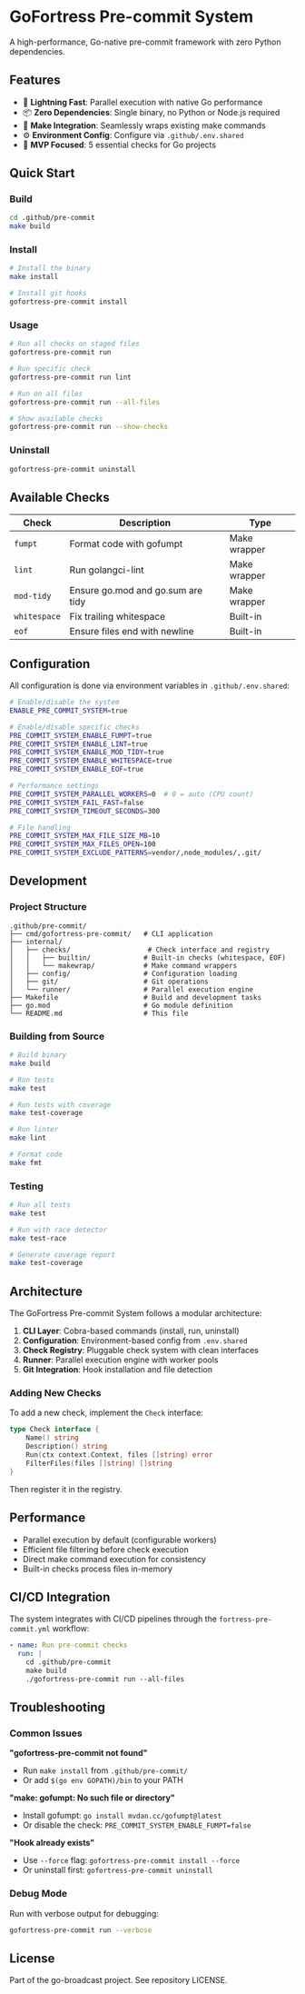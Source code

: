 # GoFortress Pre-commit System

A high-performance, Go-native pre-commit framework with zero Python dependencies.

## Features

- 🚀 **Lightning Fast**: Parallel execution with native Go performance
- 📦 **Zero Dependencies**: Single binary, no Python or Node.js required
- 🔧 **Make Integration**: Seamlessly wraps existing make commands
- ⚙️ **Environment Config**: Configure via `.github/.env.shared`
- 🎯 **MVP Focused**: 5 essential checks for Go projects

## Quick Start

### Build

```bash
cd .github/pre-commit
make build
```

### Install

```bash
# Install the binary
make install

# Install git hooks
gofortress-pre-commit install
```

### Usage

```bash
# Run all checks on staged files
gofortress-pre-commit run

# Run specific check
gofortress-pre-commit run lint

# Run on all files
gofortress-pre-commit run --all-files

# Show available checks
gofortress-pre-commit run --show-checks
```

### Uninstall

```bash
gofortress-pre-commit uninstall
```

## Available Checks

| Check | Description | Type |
|-------|-------------|------|
| `fumpt` | Format code with gofumpt | Make wrapper |
| `lint` | Run golangci-lint | Make wrapper |
| `mod-tidy` | Ensure go.mod and go.sum are tidy | Make wrapper |
| `whitespace` | Fix trailing whitespace | Built-in |
| `eof` | Ensure files end with newline | Built-in |

## Configuration

All configuration is done via environment variables in `.github/.env.shared`:

```bash
# Enable/disable the system
ENABLE_PRE_COMMIT_SYSTEM=true

# Enable/disable specific checks
PRE_COMMIT_SYSTEM_ENABLE_FUMPT=true
PRE_COMMIT_SYSTEM_ENABLE_LINT=true
PRE_COMMIT_SYSTEM_ENABLE_MOD_TIDY=true
PRE_COMMIT_SYSTEM_ENABLE_WHITESPACE=true
PRE_COMMIT_SYSTEM_ENABLE_EOF=true

# Performance settings
PRE_COMMIT_SYSTEM_PARALLEL_WORKERS=0  # 0 = auto (CPU count)
PRE_COMMIT_SYSTEM_FAIL_FAST=false
PRE_COMMIT_SYSTEM_TIMEOUT_SECONDS=300

# File handling
PRE_COMMIT_SYSTEM_MAX_FILE_SIZE_MB=10
PRE_COMMIT_SYSTEM_MAX_FILES_OPEN=100
PRE_COMMIT_SYSTEM_EXCLUDE_PATTERNS=vendor/,node_modules/,.git/
```

## Development

### Project Structure

```
.github/pre-commit/
├── cmd/gofortress-pre-commit/   # CLI application
├── internal/
│   ├── checks/                   # Check interface and registry
│   │   ├── builtin/             # Built-in checks (whitespace, EOF)
│   │   └── makewrap/            # Make command wrappers
│   ├── config/                  # Configuration loading
│   ├── git/                     # Git operations
│   └── runner/                  # Parallel execution engine
├── Makefile                     # Build and development tasks
├── go.mod                       # Go module definition
└── README.md                    # This file
```

### Building from Source

```bash
# Build binary
make build

# Run tests
make test

# Run tests with coverage
make test-coverage

# Run linter
make lint

# Format code
make fmt
```

### Testing

```bash
# Run all tests
make test

# Run with race detector
make test-race

# Generate coverage report
make test-coverage
```

## Architecture

The GoFortress Pre-commit System follows a modular architecture:

1. **CLI Layer**: Cobra-based commands (install, run, uninstall)
2. **Configuration**: Environment-based config from `.env.shared`
3. **Check Registry**: Pluggable check system with clean interfaces
4. **Runner**: Parallel execution engine with worker pools
5. **Git Integration**: Hook installation and file detection

### Adding New Checks

To add a new check, implement the `Check` interface:

```go
type Check interface {
    Name() string
    Description() string
    Run(ctx context.Context, files []string) error
    FilterFiles(files []string) []string
}
```

Then register it in the registry.

## Performance

- Parallel execution by default (configurable workers)
- Efficient file filtering before check execution
- Direct make command execution for consistency
- Built-in checks process files in-memory

## CI/CD Integration

The system integrates with CI/CD pipelines through the `fortress-pre-commit.yml` workflow:

```yaml
- name: Run pre-commit checks
  run: |
    cd .github/pre-commit
    make build
    ./gofortress-pre-commit run --all-files
```

## Troubleshooting

### Common Issues

**"gofortress-pre-commit not found"**
- Run `make install` from `.github/pre-commit/`
- Or add `$(go env GOPATH)/bin` to your PATH

**"make: gofumpt: No such file or directory"**
- Install gofumpt: `go install mvdan.cc/gofumpt@latest`
- Or disable the check: `PRE_COMMIT_SYSTEM_ENABLE_FUMPT=false`

**"Hook already exists"**
- Use `--force` flag: `gofortress-pre-commit install --force`
- Or uninstall first: `gofortress-pre-commit uninstall`

### Debug Mode

Run with verbose output for debugging:

```bash
gofortress-pre-commit run --verbose
```

## License

Part of the go-broadcast project. See repository LICENSE.